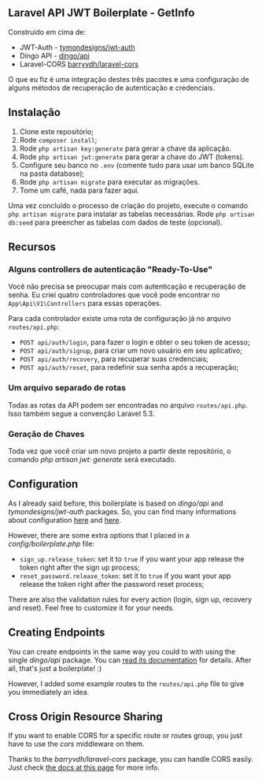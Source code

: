 ## Laravel API JWT Boilerplate - GetInfo

Construido em cima de:

* JWT-Auth - [tymondesigns/jwt-auth](https://github.com/tymondesigns/jwt-auth)
* Dingo API - [dingo/api](https://github.com/dingo/api)
* Laravel-CORS [barryvdh/laravel-cors](http://github.com/barryvdh/laravel-cors)

O que eu fiz é uma integração destes três pacotes e uma configuração de alguns métodos de recuperação de autenticação e credenciais.

## Instalação

1. Clone este repositório;
2. Rode `composer install`;
3. Rode `php artisan key:generate` para gerar a chave da aplicação.
4. Rode `php artisan jwt:generate` para gerar a chave do JWT (tokens).
5. Configure seu banco no `.env` (comente tudo para usar um banco SQLite na pasta database);
6. Rode `php artisan migrate` para executar as migrações. 
6. Tome um café, nada para fazer aqui.

Uma vez concluído o processo de criação do projeto, execute o comando `php artisan migrate` para instalar as tabelas necessárias.
Rode `php artisan db:seed` para preencher as tabelas com dados de teste (opcional).

## Recursos

### Alguns controllers de autenticação "Ready-To-Use" 

Você não precisa se preocupar mais com autenticação e recuperação de senha. Eu criei quatro controladores que você pode encontrar no `App\Api\V1\Controllers` para essas operações.

Para cada controlador existe uma rota de configuração já no arquivo `routes/api.php`:

* `POST api/auth/login`, para fazer o login e obter o seu token de acesso;
* `POST api/auth/signup`, para criar um novo usuário em seu aplicativo;
* `POST api/auth/recovery`, para recuperar suas credenciais;
* `POST api/auth/reset`, para redefinir sua senha após a recuperação;

### Um arquivo separado de rotas

Todas as rotas da API podem ser encontradas no arquivo `routes/api.php`. Isso também segue a convenção Laravel 5.3.

### Geração de Chaves

Toda vez que você criar um novo projeto a partir deste repositório, o comando _php artisan jwt: generate_ será executado.

## Configuration

As I already said before, this boilerplate is based on _dingo/api_ and _tymondesigns/jwt-auth_ packages. So, you can find many informations about configuration <a href="https://github.com/tymondesigns/jwt-auth/wiki/Configuration" target="_blank">here</a> and <a href="https://github.com/dingo/api/wiki/Configuration">here</a>.

However, there are some extra options that I placed in a _config/boilerplate.php_ file:

* `sign_up.release_token`: set it to `true` if you want your app release the token right after the sign up process;
* `reset_password.release_token`: set it to `true` if you want your app release the token right after the password reset process;

There are also the validation rules for every action (login, sign up, recovery and reset). Feel free to customize it for your needs.

## Creating Endpoints

You can create endpoints in the same way you could to with using the single _dingo/api_ package. You can <a href="https://github.com/dingo/api/wiki/Creating-API-Endpoints" target="_blank">read its documentation</a> for details. After all, that's just a boilerplate! :)

However, I added some example routes to the `routes/api.php` file to give you immediately an idea.

## Cross Origin Resource Sharing

If you want to enable CORS for a specific route or routes group, you just have to use the _cors_ middleware on them.

Thanks to the _barryvdh/laravel-cors_ package, you can handle CORS easily. Just check <a href="https://github.com/barryvdh/laravel-cors" target="_blank">the docs at this page</a> for more info.